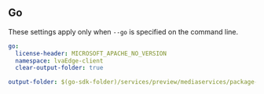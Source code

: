 ## Go

These settings apply only when `--go` is specified on the command line.

```yaml $(go)
go:
  license-header: MICROSOFT_APACHE_NO_VERSION
  namespace: lvaEdge-client
  clear-output-folder: true
```

``` yaml $(tag) == 'package-lva-1-0-0-preview' && $(go)
output-folder: $(go-sdk-folder)/services/preview/mediaservices/package-lva-1-0-0-preview/$(namespace)
```